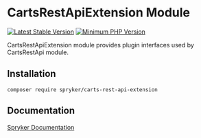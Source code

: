 # CartsRestApiExtension Module
[![Latest Stable Version](https://poser.pugx.org/spryker/carts-rest-api-extension/v/stable.svg)](https://packagist.org/packages/spryker/carts-rest-api-extension)
[![Minimum PHP Version](https://img.shields.io/badge/php-%3E%3D%208.2-8892BF.svg)](https://php.net/)

CartsRestApiExtension module provides plugin interfaces used by CartsRestApi module.

## Installation

```
composer require spryker/carts-rest-api-extension
```

## Documentation

[Spryker Documentation](https://docs.spryker.com)
